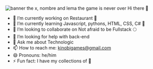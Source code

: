 ###

<!--
**jrbastidas/jrbastidas** is a ✨ _special_ ✨ repository because its `README.md` (this file) appears on your GitHub profile.

Here are some ideas to get you started: -->
![banner the x, nombre and lema the  game is never over](https://github.com/jrbastidas/jrbastidas/assets/103537788/1e42ee48-6b30-4d81-8d2a-91c05d155333)
                 Hi there 👋
                 
- 🔭 I’m currently working on Restaurant 🍲 
- 🌱 I’m currently learning Javascript, pythons, HTML, CSS, C# 📱 
- 👯 I’m looking to collaborate on Not afraid to be Fullstack 🌕 
- 🤔 I’m looking for help with back-end 
- 💬 Ask me about Technologic
- 📫 How to reach me: kinobigames@gmail.com
- 😄 Pronouns: he/him
- ⚡ Fun fact: I have my collections of 🧢 

